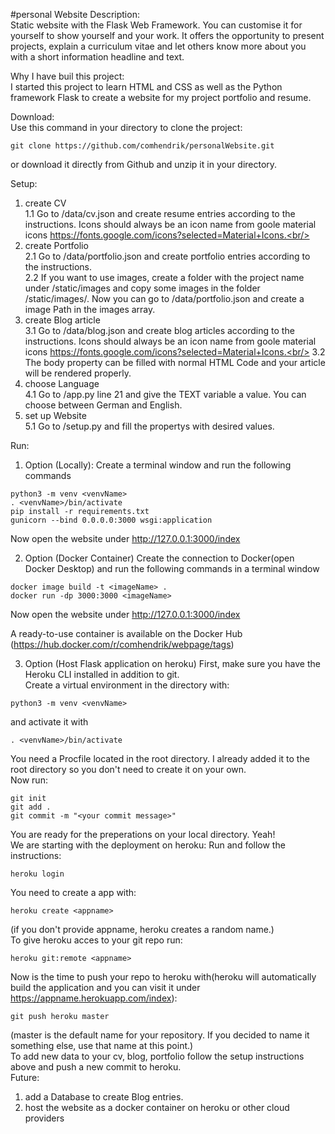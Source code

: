 #personal Website
Description:<br/>
Static website with the Flask Web Framework. You can customise it for yourself to show yourself and your work. It offers the opportunity to present projects, explain a curriculum vitae and let others know more about you with a short information headline and text.<br/>

Why I have buil this project:<br/>
I started this project to learn HTML and CSS as well as the Python framework Flask to create a website for my project portfolio and resume.<br/>

Download:<br/>
Use this command in your directory to clone the project:
```
git clone https://github.com/comhendrik/personalWebsite.git
```
or download it directly from Github and unzip it in your directory.<br/>

Setup:<br/>
1. create CV<br/>
1.1 Go to /data/cv.json and create resume entries according to the instructions. Icons should always be an icon name from goole material icons https://fonts.google.com/icons?selected=Material+Icons.<br/>
2. create Portfolio<br/>
2.1 Go to /data/portfolio.json and create portfolio entries according to the instructions.<br/>
2.2 If you want to use images, create a folder with the project name under /static/images and copy some images in the folder /static/images/<YourNewProject>. Now you can go to /data/portfolio.json and create a image Path in the images array.<br/>
3. create Blog article<br/>
3.1 Go to /data/blog.json and create blog articles according to the instructions. Icons should always be an icon name from goole material icons https://fonts.google.com/icons?selected=Material+Icons.<br/>
3.2 The body property can be filled with normal HTML Code and your article will be rendered properly.<br/>
4. choose Language<br/>
4.1 Go to /app.py line 21 and give the TEXT variable a value. You can choose between German and English.<br/>
5. set up Website<br/>
5.1 Go to /setup.py and fill the propertys with desired values.<br/>

Run:
1. Option (Locally):
Create a terminal window and run the following commands
```
python3 -m venv <venvName>
. <venvName>/bin/activate
pip install -r requirements.txt
gunicorn --bind 0.0.0.0:3000 wsgi:application 
```
Now open the website under http://127.0.0.1:3000/index<br/>

2. Option (Docker Container)
Create the connection to Docker(open Docker Desktop) and run the following commands in a terminal window
```
docker image build -t <imageName> .
docker run -dp 3000:3000 <imageName>
```
Now open the website under http://127.0.0.1:3000/index<br/>

A ready-to-use container is available on the Docker Hub (https://hub.docker.com/r/comhendrik/webpage/tags) <br/>

3. Option (Host Flask application on heroku)
First, make sure you have the Heroku CLI installed in addition to git.<br/>
Create a virtual environment in the directory with:

```
python3 -m venv <venvName>
```

and activate it with
```
. <venvName>/bin/activate
```

You need a Procfile located in the root directory. I already added it to the root directory so you don't need to create it on your own.<br/>
Now run:
```
git init
git add .
git commit -m "<your commit message>"
```
You are ready for the preperations on your local directory. Yeah!<br/>
We are starting with the deployment on heroku:
Run and follow the instructions:
```
heroku login
```
You need to create a app with:
```
heroku create <appname>
```
(if you don't provide appname, heroku creates a random name.)<br/>
To give heroku acces to your git repo run:
```
heroku git:remote <appname>
```
Now is the time to push your repo to heroku with(heroku will automatically build the application and you can visit it under https://appname.herokuapp.com/index):
```
git push heroku master
```
(master is the default name for your repository. If you decided to name it something else, use that name at this point.)<br/>
To add new data to your cv, blog, portfolio follow the setup instructions above and push a new commit to heroku.<br/>
Future:<br>
1. add a Database to create Blog entries.
2. host the website as a docker container on heroku or other cloud providers




